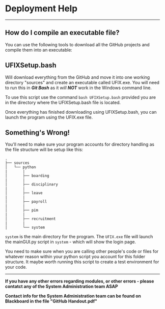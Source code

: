# Deployment Help

***

## How do I compile an executable file?
You can use the following tools to download all the GitHub projects and compile them into an executable:

## UFIXSetup.bash
Will download everything from the GitHub and move it into one working directory "sources" and create an executable called UFIX.exe. You will need to run this in ***Git Bash*** as it *will **NOT*** work in the Windows command line.

To use this script use the command `bash UFIXSetup.bash` provided you are in the directory where the UFIXSetup.bash file is located.

Once everything has finished downloading using UFIXSetup.bash, you can launch the program using the UFIX.exe file.

## Something's Wrong!
You'll need to make sure your program accounts for directory handling as the file structure will be setup like this:
```
.
├── sources
│   └── python
|       |
│       ├── boarding
|       |
│       ├── disciplinary
|       |
│       ├── leave
|       |
│       ├── payroll
|       |
│       ├── pim
|       |
│       ├── recruitment
|       |
│       └── system
```

`system` is the main directory for the program. The `UFIX.exe` file will launch the mainGUI.py script in `system` - which will show the login page.

You need to make sure when you are calling other people's code or files for whatever reason within your python script you account for this folder structure. It maybe worth running this script to create a test environment for your code.

***

**If you have any other errors regarding modules, or other errors - please contatct any of the System Administration team ASAP**

**Contact info for the System Administration team can be found on Blackboard in the file "GitHub Handout.pdf"**
